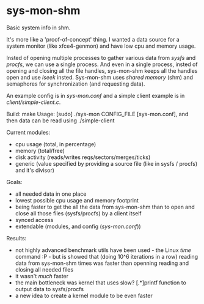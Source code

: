 # sys-mon-shm
Basic system info in shm.

It's more like a 'proof-of-concept' thing. I wanted a data source for a system monitor (like xfce4-genmon) and have low cpu and memory usage.

Insted of opening multiple processes to gather various data from *sysfs* and *procfs*, we can use a single process. And even in a single process, insted of opening and closing all the file handles, sys-mon-shm keeps all the handles open and use *lseek* insted. Sys-mon-shm uses *shared memory* (shm) and semaphores for synchronization (and requesting data).

An example config is in *sys-mon.conf* and a simple client example is in *client/simple-client.c*.

Build: make
Usage: [sudo] ./sys-mon CONFIG_FILE [sys-mon.conf], and then data can be read using ./simple-client

Current modules:
- cpu usage (total, in percentage)
- memory (total/free)
- disk activity (reads/writes reqs/sectors/merges/ticks)
- generic (value specified by providing a source file (like in sysfs / procfs) and it's divisor)

Goals:
- all needed data in one place
- lowest possible cpu usage and memory footprint
- being faster to get the all the data from sys-mon-shm than to open and close all those files (sysfs/procfs) by a client itself
- synced access
- extendable (modules, and config (*sys-mon.conf*))

Results:
- not highly advanced benchmark utils have been used - the Linux *time* command :P - but is showed that (doing 10^6 iterations in a row) reading data from sys-mon-shm times was faster than openning reading and closing all needed files
- it wasn't *much* faster
- the main bottleneck was kernel that uses slow? [.*]printf function to output data to sysfs/procfs
- a new idea to create a kernel module to be even faster
